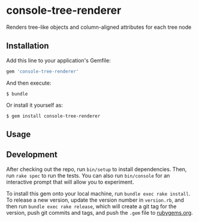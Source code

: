 # console-tree-renderer
Renders tree-like objects and column-aligned attributes for each tree node

## Installation

Add this line to your application's Gemfile:

```ruby
gem 'console-tree-renderer'
```

And then execute:

    $ bundle

Or install it yourself as:

    $ gem install console-tree-renderer

## Usage


## Development

After checking out the repo, run `bin/setup` to install dependencies. Then, run `rake spec` to run the tests. You can also run `bin/console` for an interactive prompt that will allow you to experiment.

To install this gem onto your local machine, run `bundle exec rake install`. To release a new version, update the version number in `version.rb`, and then run `bundle exec rake release`, which will create a git tag for the version, push git commits and tags, and push the `.gem` file to [rubygems.org](https://rubygems.org).

